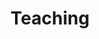 ---
title: Teaching
type: landing

# The following blocks support this option: pages, featured, experience, accomplishments, contact, blank, tag_cloud, portfolio
sections:
  - block: portfolio
    id: teaching
    content:
      title: Teaching
      filters:
        folders:
          - teaching
        kinds:
          - page
      buttons:
        - name: All
          tag: '*'
        - name: Workshops
          tag: workshop
        - name: Lectures
          tag: lecture
        - name: Tutorials
          tag: tutorial
    design:
      # Choose how many columns the section has. Valid values: '1' or '2'.
      columns: '2'
      view: showcase
      # For Showcase view, flip alternate rows?
      flip_alt_rows: false
    sort_by: 'Date'
    sort_ascending: false
---
